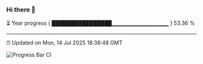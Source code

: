 ### Hi there 👋

⏳ Year progress { ████████████████▁▁▁▁▁▁▁▁▁▁▁▁▁▁ } 53.36 %

---

⏰ Updated on Mon, 14 Jul 2025 18:38:48 GMT

![Progress Bar CI](https://github.com/ZhaoGui/ZhaoGui/workflows/Progress%20Bar%20CI/badge.svg)
